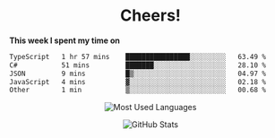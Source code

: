 <h1 align="center">Cheers!</h1>

**This week I spent my time on**
<!--START_SECTION:waka-->

```txt
TypeScript   1 hr 57 mins    ████████████████░░░░░░░░░   63.49 %
C#           51 mins         ███████░░░░░░░░░░░░░░░░░░   28.10 %
JSON         9 mins          █▒░░░░░░░░░░░░░░░░░░░░░░░   04.97 %
JavaScript   4 mins          ▓░░░░░░░░░░░░░░░░░░░░░░░░   02.18 %
Other        1 min           ▒░░░░░░░░░░░░░░░░░░░░░░░░   00.68 %
```

<!--END_SECTION:waka-->

<p align="center"><img src="https://github-readme-stats.vercel.app/api/top-langs/?username=thnkrn&layout=compact&hide=html&theme=tokyonight" alt="Most Used Languages" /></p>

<p align="center"><img src="https://github-readme-stats.vercel.app/api?username=thnkrn&show_icons=true&count_private=true&theme=tokyonight&show=reviews&hide_rank=false&rank_icon=github" alt="GitHub Stats" /></p>

<!-- <p align="center"><a href="https://wakatime.com"><img src="https://wakatime.com/share/@thnkrn/40092326-d1bd-471b-89da-9a7c63939402.png" /></p>
 -->
